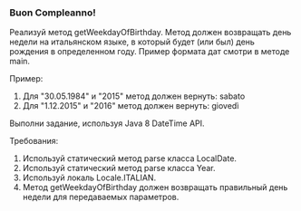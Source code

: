 
### Buon Compleanno!

Реализуй метод getWeekdayOfBirthday.
Метод должен возвращать день недели на итальянском языке, в который будет (или был) день рождения в определенном году.
Пример формата дат смотри в методе main.

Пример:
1) Для &quot;30.05.1984&quot; и &quot;2015&quot; метод должен вернуть: sabato
2) Для &quot;1.12.2015&quot; и &quot;2016&quot; метод должен вернуть: gioved&igrave;

Выполни задание, используя Java 8 DateTime API.


Требования:
1.	Используй статический метод parse класса LocalDate.
2.	Используй статический метод parse класса Year.
3.	Используй локаль Locale.ITALIAN.
4.	Метод getWeekdayOfBirthday должен возвращать правильный день недели для передаваемых параметров.


